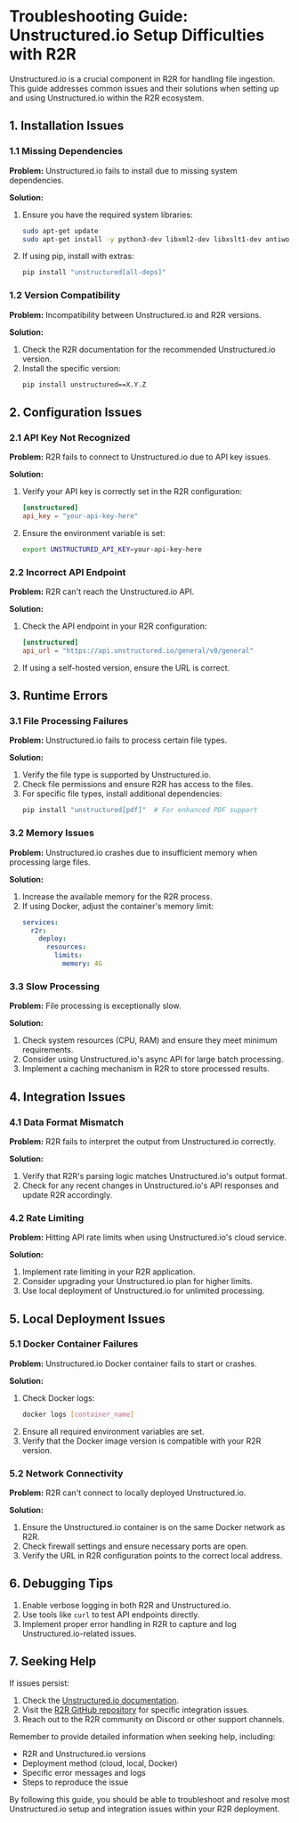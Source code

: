 # Troubleshooting Guide: Unstructured.io Setup Difficulties with R2R

Unstructured.io is a crucial component in R2R for handling file ingestion. This guide addresses common issues and their solutions when setting up and using Unstructured.io within the R2R ecosystem.

## 1. Installation Issues

### 1.1 Missing Dependencies

**Problem:** Unstructured.io fails to install due to missing system dependencies.

**Solution:**
1. Ensure you have the required system libraries:
   ```bash
   sudo apt-get update
   sudo apt-get install -y python3-dev libxml2-dev libxslt1-dev antiword unrtf poppler-utils pstotext tesseract-ocr flac ffmpeg lame libmad0 libsox-fmt-mp3 sox libjpeg-dev swig
   ```
2. If using pip, install with extras:
   ```bash
   pip install "unstructured[all-deps]"
   ```

### 1.2 Version Compatibility

**Problem:** Incompatibility between Unstructured.io and R2R versions.

**Solution:**
1. Check the R2R documentation for the recommended Unstructured.io version.
2. Install the specific version:
   ```bash
   pip install unstructured==X.Y.Z
   ```

## 2. Configuration Issues

### 2.1 API Key Not Recognized

**Problem:** R2R fails to connect to Unstructured.io due to API key issues.

**Solution:**
1. Verify your API key is correctly set in the R2R configuration:
   ```toml
   [unstructured]
   api_key = "your-api-key-here"
   ```
2. Ensure the environment variable is set:
   ```bash
   export UNSTRUCTURED_API_KEY=your-api-key-here
   ```

### 2.2 Incorrect API Endpoint

**Problem:** R2R can't reach the Unstructured.io API.

**Solution:**
1. Check the API endpoint in your R2R configuration:
   ```toml
   [unstructured]
   api_url = "https://api.unstructured.io/general/v0/general"
   ```
2. If using a self-hosted version, ensure the URL is correct.

## 3. Runtime Errors

### 3.1 File Processing Failures

**Problem:** Unstructured.io fails to process certain file types.

**Solution:**
1. Verify the file type is supported by Unstructured.io.
2. Check file permissions and ensure R2R has access to the files.
3. For specific file types, install additional dependencies:
   ```bash
   pip install "unstructured[pdf]"  # For enhanced PDF support
   ```

### 3.2 Memory Issues

**Problem:** Unstructured.io crashes due to insufficient memory when processing large files.

**Solution:**
1. Increase the available memory for the R2R process.
2. If using Docker, adjust the container's memory limit:
   ```yaml
   services:
     r2r:
       deploy:
         resources:
           limits:
             memory: 4G
   ```

### 3.3 Slow Processing

**Problem:** File processing is exceptionally slow.

**Solution:**
1. Check system resources (CPU, RAM) and ensure they meet minimum requirements.
2. Consider using Unstructured.io's async API for large batch processing.
3. Implement a caching mechanism in R2R to store processed results.

## 4. Integration Issues

### 4.1 Data Format Mismatch

**Problem:** R2R fails to interpret the output from Unstructured.io correctly.

**Solution:**
1. Verify that R2R's parsing logic matches Unstructured.io's output format.
2. Check for any recent changes in Unstructured.io's API responses and update R2R accordingly.

### 4.2 Rate Limiting

**Problem:** Hitting API rate limits when using Unstructured.io's cloud service.

**Solution:**
1. Implement rate limiting in your R2R application.
2. Consider upgrading your Unstructured.io plan for higher limits.
3. Use local deployment of Unstructured.io for unlimited processing.

## 5. Local Deployment Issues

### 5.1 Docker Container Failures

**Problem:** Unstructured.io Docker container fails to start or crashes.

**Solution:**
1. Check Docker logs:
   ```bash
   docker logs [container_name]
   ```
2. Ensure all required environment variables are set.
3. Verify that the Docker image version is compatible with your R2R version.

### 5.2 Network Connectivity

**Problem:** R2R can't connect to locally deployed Unstructured.io.

**Solution:**
1. Ensure the Unstructured.io container is on the same Docker network as R2R.
2. Check firewall settings and ensure necessary ports are open.
3. Verify the URL in R2R configuration points to the correct local address.

## 6. Debugging Tips

1. Enable verbose logging in both R2R and Unstructured.io.
2. Use tools like `curl` to test API endpoints directly.
3. Implement proper error handling in R2R to capture and log Unstructured.io-related issues.

## 7. Seeking Help

If issues persist:
1. Check the [Unstructured.io documentation](https://unstructured-io.github.io/unstructured/).
2. Visit the [R2R GitHub repository](https://github.com/SciPhi-AI/R2R) for specific integration issues.
3. Reach out to the R2R community on Discord or other support channels.

Remember to provide detailed information when seeking help, including:
- R2R and Unstructured.io versions
- Deployment method (cloud, local, Docker)
- Specific error messages and logs
- Steps to reproduce the issue

By following this guide, you should be able to troubleshoot and resolve most Unstructured.io setup and integration issues within your R2R deployment.